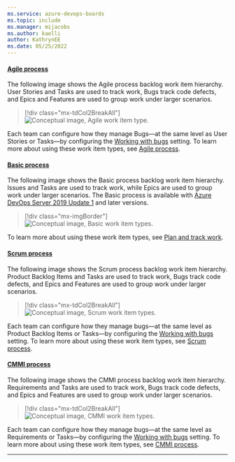 ```yaml
---
ms.service: azure-devops-boards
ms.topic: include
ms.manager: mijacobs
ms.author: kaelli
author: KathrynEE
ms.date: 05/25/2022
---
```


#### [Agile process](#tab/agile-process) 

The following image shows the Agile process backlog work item hierarchy. User Stories and Tasks are used to track work, Bugs track code defects, and Epics and Features are used to group work under larger scenarios. 

> [!div class="mx-tdCol2BreakAll"]
> ![Conceptual image, Agile work item type.](../work-items/guidance/media/ALM_PT_Agile_WIT_Artifacts.png)  

Each team can configure how they manage Bugs&mdash;at the same level as User Stories or Tasks&mdash;by configuring the [Working with bugs](../../organizations/settings/show-bugs-on-backlog.md) setting. To learn more about using these work item types, see [Agile process](../work-items/guidance/agile-process.md).

#### [Basic process](#tab/basic-process) 

The following image shows the Basic process backlog work item hierarchy. Issues and Tasks are used to track work, while Epics are used to group work under larger scenarios. The Basic process is available with [Azure DevOps Server 2019 Update 1](https://go.microsoft.com/fwlink/?LinkId=2097609) and later versions. 

> [!div class="mx-imgBorder"]  
> ![Conceptual image, Basic work item types.](../get-started/media/about-boards/basic-process-epics-issues-tasks-2.png) 

To learn more about using these work item types, see [Plan and track work](../get-started/plan-track-work.md).

#### [Scrum process](#tab/scrum-process) 

The following image shows the Scrum process backlog work item hierarchy. Product Backlog Items and Tasks are used to track work, Bugs track code defects, and Epics and Features are used to group work under larger scenarios. 

> [!div class="mx-tdCol2BreakAll"]
> ![Conceptual image, Scrum work item types.](../work-items/guidance/media/ALM_PT_Scrum_WIT_Artifacts.png) 


Each team can configure how they manage bugs&mdash;at the same level as Product Backlog Items or Tasks&mdash;by configuring the [Working with bugs](../../organizations/settings/show-bugs-on-backlog.md) setting. To learn more about using these work item types, see [Scrum process](../work-items/guidance/scrum-process.md).  

#### [CMMI process](#tab/cmmi-process) 

The following image shows the CMMI process backlog work item hierarchy. Requirements and Tasks are used to track work, Bugs track code defects, and Epics and Features are used to group work under larger scenarios. 

> [!div class="mx-tdCol2BreakAll"]
> ![Conceptual image, CMMI work item types.](../work-items/guidance/media/ALM_PT_CMMI_WIT_Artifacts.png)  

Each team can configure how they manage bugs&mdash;at the same level as Requirements or Tasks&mdash;by configuring the [Working with bugs](../../organizations/settings/show-bugs-on-backlog.md) setting. To learn more about using these work item types, see [CMMI process](../work-items/guidance/cmmi-process.md). 

* * *